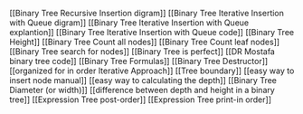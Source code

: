 [[Binary Tree  Recursive Insertion digram]]
[[Binary Tree Iterative Insertion with Queue digram]]
[[Binary Tree Iterative Insertion with Queue explantion]]
[[Binary Tree Iterative Insertion with Queue code]]
[[Binary Tree Height]]
[[Binary Tree Count all nodes]]
[[Binary Tree Count leaf nodes]]
[[Binary Tree search for nodes]]
[[Binary Tree is perfect]]
[[DR  Mostafa binary tree code]]
[[Binary Tree Formulas]]
[[Binary Tree Destructor]]
[[organized for in order Iterative Approach]]
[[Tree boundary]]
[[easy way to insert node manual]]
[[easy way to calculating the depth]]
[[Binary Tree Diameter (or width)]]
[[difference between depth and height in a binary tree]]
[[Expression Tree post-order]]
[[Expression Tree print-in order]]
